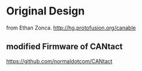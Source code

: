 # Original Design 

from Ethan Zonca. http://hg.protofusion.org/canable

## modified Firmware of CANtact
https://github.com/normaldotcom/CANtact
